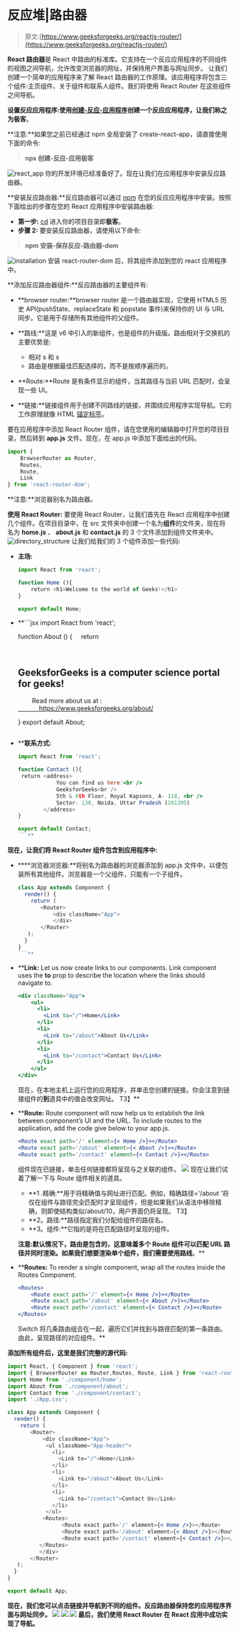 # 反应堆|路由器

> 原文:[https://www.geeksforgeeks.org/reactjs-router/](https://www.geeksforgeeks.org/reactjs-router/)

**React 路由器**是 React 中路由的标准库。它支持在一个反应应用程序的不同组件的视图之间导航，允许改变浏览器的网址，并保持用户界面与网址同步。
让我们创建一个简单的应用程序来了解 React 路由器的工作原理。该应用程序将包含三个组件:主页组件、关于组件和联系人组件。我们将使用 React Router 在这些组件之间导航。

**设置反应应用程序:**使用[创建-反应-应用程序](https://www.geeksforgeeks.org/reactjs-setting-development-environment/)创建一个反应应用程序，让我们称之为**极客**。

**注意:**如果您之前已经通过 npm 全局安装了 create-react-app，请直接使用下面的命令:

> **npx 创建-反应-应用极客**

![react_app](img/d7d4861a3f621c515cf85760f0666fe4.png)
你的开发环境已经准备好了。现在让我们在应用程序中安装反应路由器。

**安装反应路由器:**反应路由器可以通过 [npm](https://www.geeksforgeeks.org/node-js-npm-node-package-manager/) 在您的反应应用程序中安装。按照下面给出的步骤在您的 React 应用程序中安装路由器:

*   **第一步:** [cd](https://www.geeksforgeeks.org/cd-command-in-linux-with-examples/) 进入你的项目目录即**极客**。
*   **步骤 2:** 要安装反应路由器，请使用以下命令:

> **npm 安装-保存反应-路由器-dom**

![installation](img/6fdf186c9aa22f5a306d471b7117455d.png)
安装 react-router-dom 后，将其组件添加到您的 react 应用程序中。

**添加反应路由器组件:**反应路由器的主要组件有:

*   **browser router:**browser router 是一个路由器实现，它使用 HTML5 历史 API(pushState、replaceState 和 popstate 事件)来保持你的 UI 与 URL 同步。它是用于存储所有其他组件的父组件。
*   **路线:**这是 v6 中引入的新组件，也是<switch>组件的升级版。路由相对于交换机的主要优势是:

    *   相对 <route>s 和<link> s</route>
    *   路由是根据最佳匹配选择的，而不是按顺序遍历的。</switch> 
*   **Route:**Route 是有条件显示的组件，当其路径与当前 URL 匹配时，会呈现一些 UI。
*   **链接:**链接组件用于创建不同路线的链接，并围绕应用程序实现导航。它的工作原理就像 HTML [锚定标签](https://www.geeksforgeeks.org/html-a-tag/)。

要在应用程序中添加 React Router 组件，请在您使用的编辑器中打开您的项目目录，然后转到 **app.js** 文件。现在，在 app.js 中添加下面给出的代码。

```jsx
import {
    BrowserRouter as Router,
    Routes,
    Route,
    Link
} from 'react-router-dom';
```

**注意:**浏览器别名为路由器。

**使用 React Router:** 要使用 React Router，让我们首先在 React 应用程序中创建几个组件。在项目目录中，在 src 文件夹中创建一个名为**组件**的文件夹，现在将名为 **home.js** 、 **about.js** 和 **contact.js** 的 3 个文件添加到组件文件夹中。
![directory_structure](img/f733d0ca56f287aa6810e6e17523fd33.png)
让我们给我们的 3 个组件添加一些代码:

*   **主场:**

    ```jsx
    import React from 'react';

    function Home (){
        return <h1>Welcome to the world of Geeks!</h1>
    }

    export default Home;
    ```

*   **```jsx
    import React from 'react';

    function About () {
        return <div>
            <h2>GeeksforGeeks is a computer science portal for geeks!</h2>

            Read more about us at :
            <a href="https://www.geeksforgeeks.org/about/">
                https://www.geeksforgeeks.org/about/
            </a>
        </div>
    }
    export default About;
    ```** 
*   ****联系方式:**

    ```jsx
    import React from 'react';

    function Contact (){
     return <address>
                You can find us here:<br />
                GeeksforGeeks<br />
                5th & 6th Floor, Royal Kapsons, A- 118, <br />
                Sector- 136, Noida, Uttar Pradesh (201305)
            </address>
    }

    export default Contact;
    ```** 

**现在，让我们将 React Router 组件包含到应用程序中:**

*   ****浏览器浏览器:**将别名为路由器的浏览器添加到 app.js 文件中，以便包装所有其他组件。浏览器是一个父组件，只能有一个子组件。

    ```jsx
    class App extends Component {
      render() {
        return (
           <Router>
               <div className="App">
               </div>
           </Router>
       );
      }
    }
    ```** 
*   ****Link:** Let us now create links to our components. Link component uses the **to** prop to describe the location where the links should navigate to.

    ```jsx
    <div className="App">
        <ul>
          <li>
            <Link to="/">Home</Link>
          </li>
          <li>
            <Link to="/about">About Us</Link>
          </li>
          <li>
            <Link to="/contact">Contact Us</Link>
          </li>
        </ul>
    </div>
    ```

    现在，在本地主机上运行您的应用程序，并单击您创建的链接。你会注意到链接组件的**到**道具中的值会改变网址。
    T3】** 
*   ****Route:** Route component will now help us to establish the link between component’s UI and the URL. To include routes to the application, add the code give below to your app.js.

    ```jsx
    <Route exact path='/' element={< Home />}></Route>
    <Route exact path='/about' element={< About />}></Route>
    <Route exact path='/contact' element={< Contact />}></Route>
    ```

    组件现在已链接，单击任何链接都将呈现与之关联的组件。
    ![](img/706740c068967fae24a0f04090660742.png)
    现在让我们试着了解一下与 Route 组件相关的道具。

    *   **1 .精确:**用于将精确值与网址进行匹配。例如，精确路径='/about '将仅在组件与路径完全匹配时才呈现组件，但是如果我们从语法中移除精确，则即使结构类似/about/10，用户界面仍将呈现。
        T3】
    *   **2。路径:**路径指定我们分配给组件的路径名。
    *   **3。组件:**它指的是将在匹配路径时呈现的组件。

    **注意:**默认情况下，路由是包含的，这意味着多个 Route 组件可以匹配 URL 路径并同时渲染。如果我们想要渲染单个组件，我们需要使用**路线**。** 
*   ****Routes:** To render a single component, wrap all the routes inside the Routes Component.

    ```jsx
    <Routes>
        <Route exact path='/' element={< Home />}></Route>
        <Route exact path='/about' element={< About />}></Route>
        <Route exact path='/contact' element={< Contact />}></Route>
    </Routes>
    ```

    Switch 将几条路由组合在一起，遍历它们并找到与路径匹配的第一条路由。由此，呈现路径的对应组件。** 

**添加所有组件后，这里是我们完整的源代码:**

```jsx
import React, { Component } from 'react';
import { BrowserRouter as Router,Routes, Route, Link } from 'react-router-dom';
import Home from './component/home';
import About from './component/about';
import Contact from './component/contact';
import './App.css';

class App extends Component {
  render() {
    return (
       <Router>
           <div className="App">
            <ul className="App-header">
              <li>
                <Link to="/">Home</Link>
              </li>
              <li>
                <Link to="/about">About Us</Link>
              </li>
              <li>
                <Link to="/contact">Contact Us</Link>
              </li>
            </ul>
           <Routes>
                 <Route exact path='/' element={< Home />}></Route>
                 <Route exact path='/about' element={< About />}></Route>
                 <Route exact path='/contact' element={< Contact />}></Route>
          </Routes>
          </div>
       </Router>
   );
  }
}

export default App;
```

**现在，我们您可以点击链接并导航到不同的组件。反应路由器保持您的应用程序界面与网址同步。
![](img/c3bef874d299145f8efa5a8e38c70d26.png)
![](img/706740c068967fae24a0f04090660742.png)
![](img/6b9b7c6428125b69efd8730441d0661f.png)
最后，我们使用 React Router 在 React 应用中成功实现了导航。**